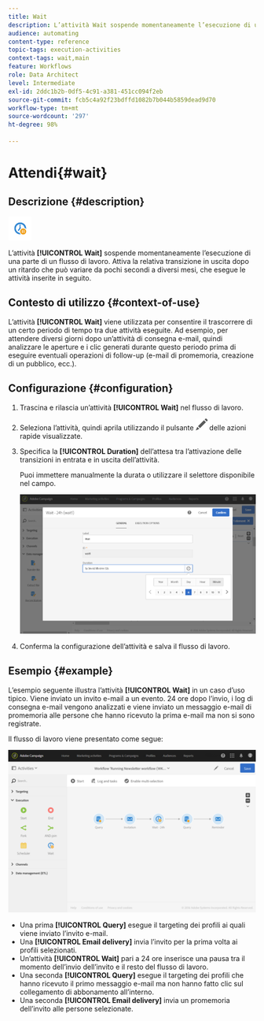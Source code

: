 ```yaml
---
title: Wait
description: L’attività Wait sospende momentaneamente l’esecuzione di una parte di un flusso di lavoro.
audience: automating
content-type: reference
topic-tags: execution-activities
context-tags: wait,main
feature: Workflows
role: Data Architect
level: Intermediate
exl-id: 2ddc1b2b-0df5-4c91-a381-451cc094f2eb
source-git-commit: fcb5c4a92f23bdffd1082b7b044b5859dead9d70
workflow-type: tm+mt
source-wordcount: '297'
ht-degree: 98%

---
```


# Attendi{#wait}

## Descrizione {#description}

![](assets/wait.png)

L’attività **[!UICONTROL Wait]** sospende momentaneamente l’esecuzione di una parte di un flusso di lavoro. Attiva la relativa transizione in uscita dopo un ritardo che può variare da pochi secondi a diversi mesi, che esegue le attività inserite in seguito.

## Contesto di utilizzo {#context-of-use}

L’attività **[!UICONTROL Wait]** viene utilizzata per consentire il trascorrere di un certo periodo di tempo tra due attività eseguite. Ad esempio, per attendere diversi giorni dopo un’attività di consegna e-mail, quindi analizzare le aperture e i clic generati durante questo periodo prima di eseguire eventuali operazioni di follow-up (e-mail di promemoria, creazione di un pubblico, ecc.).

## Configurazione {#configuration}

1. Trascina e rilascia un’attività **[!UICONTROL Wait]** nel flusso di lavoro.
1. Seleziona l’attività, quindi aprila utilizzando il pulsante ![](assets/edit_darkgrey-24px.png) delle azioni rapide visualizzate.
1. Specifica la **[!UICONTROL Duration]** dell’attesa tra l’attivazione delle transizioni in entrata e in uscita dell’attività.

   Puoi immettere manualmente la durata o utilizzare il selettore disponibile nel campo.

   ![](assets/wait_duration.png)

1. Conferma la configurazione dell’attività e salva il flusso di lavoro.

## Esempio {#example}

L’esempio seguente illustra l’attività **[!UICONTROL Wait]** in un caso d’uso tipico. Viene inviato un invito e-mail a un evento. 24 ore dopo l’invio, i log di consegna e-mail vengono analizzati e viene inviato un messaggio e-mail di promemoria alle persone che hanno ricevuto la prima e-mail ma non si sono registrate.

Il flusso di lavoro viene presentato come segue:

![](assets/wait_example_workflow.png)

* Una prima **[!UICONTROL Query]** esegue il targeting dei profili ai quali viene inviato l’invito e-mail.
* Una **[!UICONTROL Email delivery]** invia l’invito per la prima volta ai profili selezionati.
* Un’attività **[!UICONTROL Wait]** pari a 24 ore inserisce una pausa tra il momento dell’invio dell’invito e il resto del flusso di lavoro.
* Una seconda **[!UICONTROL Query]** esegue il targeting dei profili che hanno ricevuto il primo messaggio e-mail ma non hanno fatto clic sul collegamento di abbonamento all’interno.
* Una seconda **[!UICONTROL Email delivery]** invia un promemoria dell’invito alle persone selezionate.
